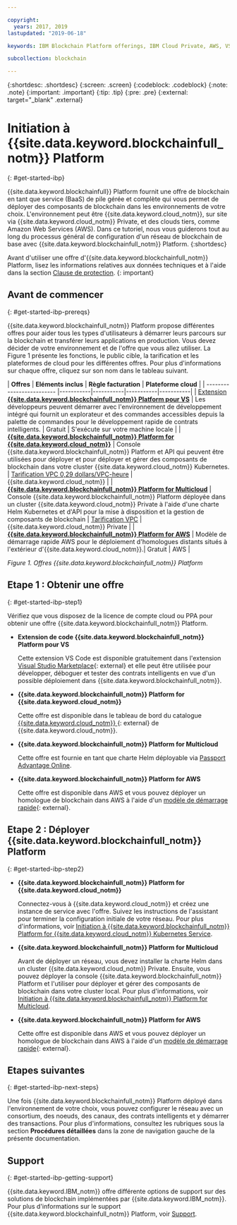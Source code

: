 ```yaml
---

copyright:
  years: 2017, 2019
lastupdated: "2019-06-18"

keywords: IBM Blockchain Platform offerings, IBM Cloud Private, AWS, VS code extension, IBM Cloud

subcollection: blockchain

---
```


{:shortdesc: .shortdesc}
{:screen: .screen}
{:codeblock: .codeblock}
{:note: .note}
{:important: .important}
{:tip: .tip}
{:pre: .pre}
{:external: target="_blank" .external}

# Initiation à {{site.data.keyword.blockchainfull_notm}} Platform
{: #get-started-ibp}

{{site.data.keyword.blockchainfull}} Platform fournit une offre de blockchain en tant que service (BaaS) de pile gérée et complète qui vous permet de déployer des composants de blockchain dans les environnements de votre choix. L'environnement peut être {{site.data.keyword.cloud_notm}}, sur site via {{site.data.keyword.cloud_notm}} Private, et des clouds tiers, comme Amazon Web Services (AWS). Dans ce tutoriel, nous vous guiderons tout au long du processus général de configuration d'un réseau de blockchain de base avec {{site.data.keyword.blockchainfull_notm}} Platform.
{:shortdesc}

Avant d'utiliser une offre d'{{site.data.keyword.blockchainfull_notm}} Platform, lisez les informations relatives aux données techniques et à l'aide dans la section [Clause de protection](/docs/services/blockchain?topic=blockchain-disclaimer#disclaimer).
{: important}


## Avant de commencer
{: #get-started-ibp-prereqs}

{{site.data.keyword.blockchainfull_notm}} Platform propose différentes offres pour aider tous les types d'utilisateurs à démarrer leurs parcours sur la blockchain et transférer leurs applications en production. Vous devez décider de votre environnement et de l'offre que vous allez utiliser. La Figure 1 présente les fonctions, le public cible, la tarification et les plateformes de cloud pour les différentes offres. Pour plus d'informations sur chaque offre, cliquez sur son nom dans le tableau suivant.

| **Offres** | **Eléments inclus** | **Règle facturation** | **Plateforme cloud** |
| ------------------------- |-----------|-----------|-----------|-----------|
| [Extension **{{site.data.keyword.blockchainfull_notm}} Platform pour VS**](/docs/services/blockchain?topic=blockchain-develop-vscode#develop-vscode) | Les développeurs peuvent démarrer avec l'environnement de développement intégré qui fournit un explorateur et des commandes accessibles depuis la palette de commandes pour le développement rapide de contrats intelligents. | Gratuit | S'exécute sur votre machine locale |
| [**{{site.data.keyword.blockchainfull_notm}} Platform for {{site.data.keyword.cloud_notm}}**](/docs/services/blockchain/howto?topic=blockchain-ibp-console-overview#ibp-console-overview) | Console {{site.data.keyword.blockchainfull_notm}} Platform et API qui peuvent être utilisées pour déployer et pour déployer et gérer des composants de blockchain dans votre cluster {{site.data.keyword.cloud_notm}} Kubernetes. | [Tarification VPC 0,29 dollars/VPC-heure](/docs/services/blockchain/howto?topic=blockchain-ibp-saas-pricing) | {{site.data.keyword.cloud_notm}} |
| [**{{site.data.keyword.blockchainfull_notm}} Platform for Multicloud**](/docs/services/blockchain?topic=blockchain-console-icp-about#console-icp-about) | Console {{site.data.keyword.blockchainfull_notm}} Platform déployée dans un cluster {{site.data.keyword.cloud_notm}} Private à l'aide d'une charte Helm Kubernetes et d'API pour la mise à disposition et la gestion de composants de blockchain | [Tarification VPC](/docs/services/blockchain?topic=blockchain-ibp-software-pricing) | {{site.data.keyword.cloud_notm}} Private |
| [**{{site.data.keyword.blockchainfull_notm}} Platform for AWS**](/docs/services/blockchain/howto?topic=blockchain-remote-peer-aws-about#remote-peer-aws-about) | Modèle de démarrage rapide AWS pour le déploiement d'homologues distants situés à l'extérieur d'{{site.data.keyword.cloud_notm}}.| Gratuit | AWS |

*Figure 1. Offres {{site.data.keyword.blockchainfull_notm}} Platform*


## Etape 1 : Obtenir une offre
{: #get-started-ibp-step1}

Vérifiez que vous disposez de la licence de compte cloud ou PPA pour obtenir une offre {{site.data.keyword.blockchainfull_notm}} Platform.

* **Extension de code {{site.data.keyword.blockchainfull_notm}} Platform pour VS**

  Cette extension VS Code est disponible gratuitement dans l'extension [Visual Studio Marketplace](https://marketplace.visualstudio.com/items?itemName=IBMBlockchain.ibm-blockchain-platform){: external} et elle peut être utilisée pour développer, déboguer et tester des contrats intelligents en vue d'un possible déploiement dans {{site.data.keyword.blockchainfull_notm}}.

* **{{site.data.keyword.blockchainfull_notm}} Platform for {{site.data.keyword.cloud_notm}}**

  Cette offre est disponible dans le tableau de bord du catalogue [{{site.data.keyword.cloud_notm}} ](https://cloud.ibm.com/catalog){: external} de {{site.data.keyword.cloud_notm}}.

* **{{site.data.keyword.blockchainfull_notm}} Platform for Multicloud**

  Cette offre est fournie en tant que charte Helm déployable via [Passport Advantage Online](https://www.ibm.com/software/passportadvantage/pao_customer.html).

* **{{site.data.keyword.blockchainfull_notm}} Platform for AWS**

  Cette offre est disponible dans AWS et vous pouvez déployer un homologue de blockchain dans AWS à l'aide d'un [modèle de démarrage rapide](https://aws.amazon.com/quickstart/architecture/ibm-blockchain-platform/){: external}.

## Etape 2 : Déployer {{site.data.keyword.blockchainfull_notm}} Platform
{: #get-started-ibp-step2}

* **{{site.data.keyword.blockchainfull_notm}} Platform for {{site.data.keyword.cloud_notm}}**

  Connectez-vous à {{site.data.keyword.cloud_notm}} et créez une instance de service avec l'offre. Suivez les instructions de l'assistant pour terminer la configuration initiale de votre réseau. Pour plus d'informations, voir [Initiation à {{site.data.keyword.blockchainfull_notm}} Platform for {{site.data.keyword.cloud_notm}} Kubernetes Service](/docs/services/blockchain/howto?topic=blockchain-ibp-v2-deploy-iks#ibp-v2-deploy-iks).

* **{{site.data.keyword.blockchainfull_notm}} Platform for Multicloud**

  Avant de déployer un réseau, vous devez installer la charte Helm dans un cluster {{site.data.keyword.cloud_notm}} Private. Ensuite, vous pouvez déployer la console {{site.data.keyword.blockchainfull_notm}} Platform et l'utiliser pour déployer et gérer des composants de blockchain dans votre cluster local. Pour plus d'informations, voir [Initiation à {{site.data.keyword.blockchainfull_notm}} Platform for Multicloud](/docs/services/blockchain?topic=blockchain-get-started-console-icp#get-started-console-icp).

* **{{site.data.keyword.blockchainfull_notm}} Platform for AWS**

  Cette offre est disponible dans AWS et vous pouvez déployer un homologue de blockchain dans AWS à l'aide d'un [modèle de démarrage rapide](https://aws.amazon.com/quickstart/architecture/ibm-blockchain-platform/){: external}.

## Etapes suivantes
{: #get-started-ibp-next-steps}

Une fois {{site.data.keyword.blockchainfull_notm}} Platform déployé dans l'environnement de votre choix, vous pouvez configurer le réseau avec un consortium, des noeuds, des canaux, des contrats intelligents et y démarrer des transactions. Pour plus d'informations, consultez les rubriques sous la section **Procédures détaillées** dans la zone de navigation gauche de la présente documentation.

## Support
{: #get-started-ibp-getting-support}

{{site.data.keyword.IBM_notm}} offre différente options de support sur des solutions de blockchain implémentées par {{site.data.keyword.IBM_notm}}. Pour plus d'informations sur le support {{site.data.keyword.blockchainfull_notm}} Platform, voir [Support](/docs/services/blockchain?topic=blockchain-blockchain-support#blockchain-support).
